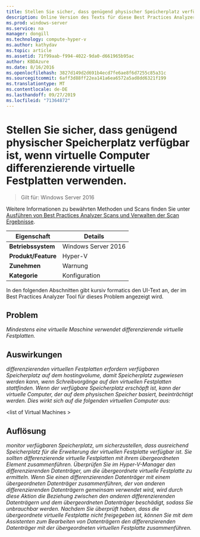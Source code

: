 ```yaml
---
title: Stellen Sie sicher, dass genügend physischer Speicherplatz verfügbar ist, wenn virtuelle Computer differenzierende virtuelle Festplatten verwenden.
description: Online Version des Texts für diese Best Practices Analyzer Regel.
ms.prod: windows-server
ms.service: na
manager: dongill
ms.technology: compute-hyper-v
ms.author: kathydav
ms.topic: article
ms.assetid: 71f99aab-f994-4022-9da0-d661965b95ac
author: KBDAzure
ms.date: 8/16/2016
ms.openlocfilehash: 3827d149d2d691b4ecd7fe6ae8f6d7255c85a31c
ms.sourcegitcommit: 6aff3d88ff22ea141a6ea6572a5ad8dd6321f199
ms.translationtype: MT
ms.contentlocale: de-DE
ms.lasthandoff: 09/27/2019
ms.locfileid: "71364872"
---
```

# <a name="ensure-sufficient-physical-disk-space-is-available-when-virtual-machines-use-differencing-virtual-hard-disks"></a>Stellen Sie sicher, dass genügend physischer Speicherplatz verfügbar ist, wenn virtuelle Computer differenzierende virtuelle Festplatten verwenden.

>Gilt für: Windows Server 2016

Weitere Informationen zu bewährten Methoden und Scans finden Sie unter [Ausführen von Best Practices Analyzer Scans und Verwalten der Scan Ergebnisse](https://go.microsoft.com/fwlink/p/?LinkID=223177).  
  
|Eigenschaft|Details|  
|-|-|  
|**Betriebssystem**|Windows Server 2016|  
|**Produkt/Feature**|Hyper-V|  
|**Zunehmen**|Warnung|  
|**Kategorie**|Konfiguration|  
  
In den folgenden Abschnitten gibt kursiv formatics den UI-Text an, der im Best Practices Analyzer Tool für dieses Problem angezeigt wird.  
  
## <a name="issue"></a>Problem  
*Mindestens eine virtuelle Maschine verwendet differenzierende virtuelle Festplatten.*  
  
## <a name="impact"></a>Auswirkungen  
*differenzierenden virtuellen Festplatten erfordern verfügbaren Speicherplatz auf dem hostingvolume, damit Speicherplatz zugewiesen werden kann, wenn Schreibvorgänge auf den virtuellen Festplatten stattfinden. Wenn der verfügbare Speicherplatz erschöpft ist, kann der virtuelle Computer, der auf dem physischen Speicher basiert, beeinträchtigt werden. Dies wirkt sich auf die folgenden virtuellen Computer aus:*  
  
\<list of Virtual Machines >  
  
## <a name="resolution"></a>Auflösung  
*monitor verfügbaren Speicherplatz, um sicherzustellen, dass ausreichend Speicherplatz für die Erweiterung der virtuellen Festplatte verfügbar ist. Sie sollten differenzierende virtuelle Festplatten mit ihrem übergeordneten Element zusammenführen. Überprüfen Sie im Hyper-V-Manager den differenzierenden Datenträger, um die übergeordnete virtuelle Festplatte zu ermitteln. Wenn Sie einen differenzierenden Datenträger mit einem übergeordneten Datenträger zusammenführen, der von anderen differenzierenden Datenträgern gemeinsam verwendet wird, wird durch diese Aktion die Beziehung zwischen den anderen differenzierenden Datenträgern und dem übergeordneten Datenträger beschädigt, sodass Sie unbrauchbar werden. Nachdem Sie überprüft haben, dass die übergeordnete virtuelle Festplatte nicht freigegeben ist, können Sie mit dem Assistenten zum Bearbeiten von Datenträgern den differenzierenden Datenträger mit der übergeordneten virtuellen Festplatte zusammenführen.*  
  


